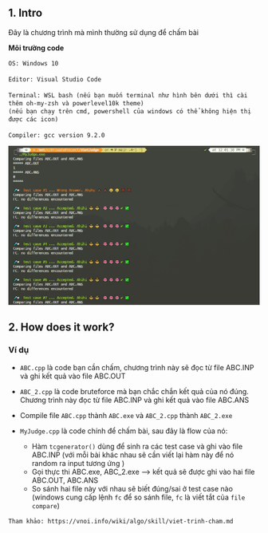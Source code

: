 ## 1. Intro

Đây là chương trình mà mình thường sử dụng để chấm bài

**Môi trường code**

```
OS: Windows 10

Editor: Visual Studio Code

Terminal: WSL bash (nếu bạn muốn terminal như hình bên dưới thì cài thêm oh-my-zsh và powerlevel10k theme)
(nếu bạn chạy trên cmd, powershell của windows có thể không hiện thị được các icon)

Compiler: gcc version 9.2.0
```

![image info](./Screenshot.jpg)

## 2. How does it work?

### Ví dụ

- `ABC.cpp` là code bạn cần chấm, chương trình này sẽ đọc từ file ABC.INP và ghi kết quả vào file ABC.OUT

- `ABC_2.cpp` là code bruteforce mà bạn chắc chắn kết quả của nó đúng. Chương trình này đọc từ file ABC.INP và ghi kết quả vào file ABC.ANS

- Compile file ``ABC.cpp`` thành ``ABC.exe`` và ``ABC_2.cpp`` thành ``ABC_2.exe``

- ``MyJudge.cpp`` là code chính để chấm bài, sau đây là flow của nó:
  - Hàm `tcgenerator()` dùng để sinh ra các test case và ghi vào file ABC.INP (với mỗi bài khác nhau sẽ cần viết lại hàm này để nó random ra input tương ứng )
  - Gọi thực thi ABC.exe, ABC_2.exe --> kết quả sẽ được ghi vào hai file ABC.OUT, ABC.ANS
  - So sánh hai file này với nhau sẽ biết đúng/sai ở test case nào (windows cung cấp lệnh `fc` để so sánh file, `fc` là viết tắt của `file compare`)

```
Tham khảo: https://vnoi.info/wiki/algo/skill/viet-trinh-cham.md
```
